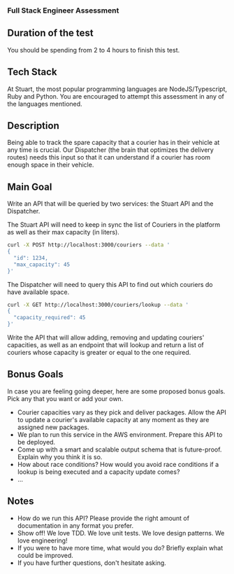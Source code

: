### Full Stack Engineer Assessment

## Duration of the test

You should be spending from 2 to 4 hours to finish this test.

## Tech Stack

At Stuart, the most popular programming languages are NodeJS/Typescript, Ruby and Python. You are encouraged to attempt this assessment in any of the languages mentioned.

## Description
Being able to track the spare capacity that a courier has in their vehicle at any time is crucial. Our Dispatcher (the brain that optimizes the delivery routes) needs this input so that it can understand if a courier has room enough space in their vehicle.

## Main Goal

Write an API that will be queried by two services: the Stuart API and the Dispatcher.

The Stuart API will need to keep in sync the list of Couriers in the platform as well as their max capacity (in liters).
```bash
curl -X POST http://localhost:3000/couriers --data '
{
  "id": 1234,
  "max_capacity": 45
}'
```

The Dispatcher will need to query this API to find out which couriers do have available space.
```bash
curl -X GET http://localhost:3000/couriers/lookup --data '
{
  "capacity_required": 45
}'
```

Write the API that will allow adding, removing and updating couriers' capacities, as well as an endpoint that will lookup and return a list of couriers whose capacity is greater or equal to the one required.

## Bonus Goals

In case you are feeling going deeper, here are some proposed bonus goals. Pick any that you want or add your own.

* Courier capacities vary as they pick and deliver packages. Allow the API to update a courier's available capacity at any moment as they are assigned new packages.
* We plan to run this service in the AWS environment. Prepare this API to be deployed.
* Come up with a smart and scalable output schema that is future-proof. Explain why you think it is so.
* How about race conditions? How would you avoid race conditions if a lookup is being executed and a capacity update comes?
* …

## Notes
* How do we run this API? Please provide the right amount of documentation in any format you prefer.
* Show off! We love TDD. We love unit tests. We love design patterns. We love engineering!
* If you were to have more time, what would you do? Briefly explain what could be improved.
* If you have further questions, don't hesitate asking.